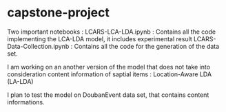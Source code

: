 # capstone-project
Two important notebooks : 
LCARS-LCA-LDA.ipynb : Contains all the code implementing the LCA-LDA model, it includes experimental result
LCARS-Data-Collection.ipynb : Contains all the code for the generation of the data set.

I am working on an another version of the model that does not take into consideration content information of saptial items : Location-Aware LDA (LA-LDA)

I plan to test the model on DoubanEvent data set, that contains content informations.
